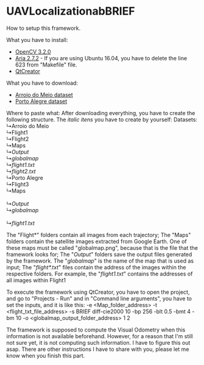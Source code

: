# UAVLocalizationabBRIEF

How to setup this framework.

What you have to install: 
* [OpenCV 3.2.0](https://www.samontab.com/web/2017/06/installing-opencv-3-2-0-with-contrib-modules-in-ubuntu-16-04-lts/)
* [Aria 2.7.2](https://firebasestorage.googleapis.com/v0/b/mathiassite-987b8.appspot.com/o/ARIA-2.7.2.tgz?alt=media&token=ff2c283d-f6db-4066-a2ec-8128f97400ed) - If you are using Ubuntu 16.04, you have to delete the line 623 from "Makefile" file.
* [QtCreator](https://www.qt.io/download-qt-installer?hsCtaTracking=99d9dd4f-5681-48d2-b096-470725510d34%7C074ddad0-fdef-4e53-8aa8-5e8a876d6ab4)

What you have to download: 
* [Arroio do Meio dataset](https://zenodo.org/record/1244296#.X2zT13VKhBQ)
* [Porto Alegre dataset](https://zenodo.org/record/1244314#.X20Jx3VKhBQ)

Where to paste what:
After downloading everything, you have to create the following structure. The _italic itens_ you have to create by yourself:
Datasets:
  ↳Arroio do Meio<br>
    ↳Flight1<br>
    ↳Flight2<br>
    ↳Maps<br>
    ↳_Output_<br>
       ↳_globalmap_<br>
    ↳_flight1.txt_<br>
    ↳_flight2.txt_<br>
  ↳Porto Alegre<br>
    ↳Flight3<br>
    ↳Maps<br>      
    ↳_Output_<br>
       ↳_globalmap_<br>  
    ↳_flight1.txt_<br>
    
The "Flight*" folders contain all images from each trajectory; 
The "Maps" folders contain the satellite images extracted from Google Earth. One of these maps must be called "globalmap.png", because that is the file that the framework looks for; 
The "_Output_" folders save the output files generated by the framework. The "_globalmap_" is the name of the map that is used as input;
The "_flight*.txt_" files contain the address of the images within the respective folders. For example, the "_flight1.txt_" contains the addresses of all images within Flight1

To execute the framework using QtCreator, you have to open the project, and go to "Projects - Run" and in "Command line arguments", you have to set the inputs, and it is like this:
-e <Map_folder_address> -t <flight_txt_file_address> -s BRIEF diff-cie2000 10 -bp 256 -blt 0.5 -bmt 4 -bm 10 -o <globalmap_output_folder_address> 1 2

The framework is supposed to compute the Visual Odometry when this information is not available beforehand. However, for a reason that I'm still not sure yet, it is not computing such information. I have to figure this out asap. 
There are other instructions I have to share with you, please let me know when you finish this part. 
    
    
